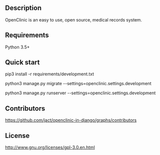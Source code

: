 Description
-----------

OpenClinic is an easy to use, open source, medical records system.


Requirements
------------

Python 3.5+


Quick start
-----------

pip3 install -r requirements/development.txt

python3 manage.py migrate --settings=openclinic.settings.development

python3 manage.py runserver --settings=openclinic.settings.development


Contributors
------------

https://github.com/jact/openclinic-in-django/graphs/contributors


License
-------

http://www.gnu.org/licenses/gpl-3.0.en.html
